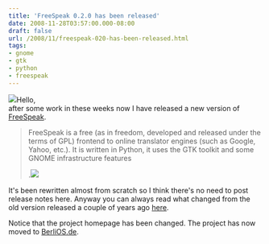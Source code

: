 ```yaml
---
title: 'FreeSpeak 0.2.0 has been released'
date: 2008-11-28T03:57:00.000-08:00
draft: false
url: /2008/11/freespeak-020-has-been-released.html
tags: 
- gnome
- gtk
- python
- freespeak
---
```


[![](http://freespeak.berlios.de/screenshots/web_translation-20081123-sm.png)](http://freespeak.berlios.de/screenshots/web_translation-20081123-sm.png)Hello,  
after some work in these weeks now I have released a new version of [FreeSpeak](http://freespeak.berlios.de/).  
  

> FreeSpeak is a free (as in freedom, developed and released under the terms of GPL) frontend to online translator engines (such as Google, Yahoo, etc.). It is written in Python, it uses the GTK toolkit and some GNOME infrastructure features  
>   
>   
>   
> .[![](http://freespeak.berlios.de/screenshots/text_translation-20081123-sm.png)](http://freespeak.berlios.de/screenshots/text_translation-20081123-sm.png)

It's been rewritten almost from scratch so I think there's no need to post release notes here. Anyway you can always read what changed from the old version released a couple of years ago [here](https://developer.berlios.de/project/shownotes.php?group_id=10396&release_id=15471).  
  
Notice that the project homepage has been changed. The project has now moved to [BerliOS.de](https://developer.berlios.de/projects/freespeak/).